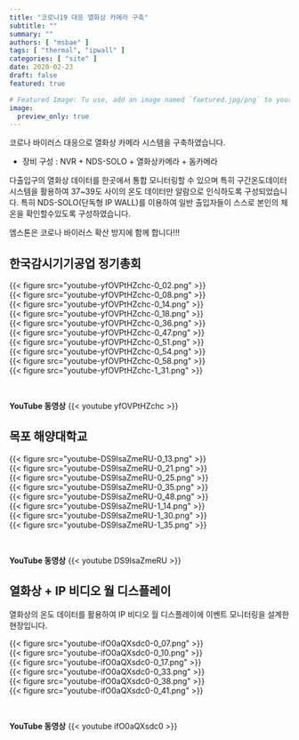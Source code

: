```yaml
---
title: "코로나19 대응 열화상 카메라 구축"
subtitle: ""
summary: ""
authors: [ "msbae" ]
tags: [ "thermal", "ipwall" ]
categories: [ "site" ]
date: 2020-02-23
draft: false
featured: true

# Featured Image: Tu use, add an image named `faetured.jpg/png` to your page's folder.
image:
  preview_only: true
---
```


코로나 바이러스 대응으로 열화상 카메라 시스템을 구축하였습니다.

- 장비 구성 : NVR + NDS-SOLO + 열화상카메라 + 돔카메라

다출입구의 열화상 데이터를 한곳에서 통합 모니터링할 수 있으며 특히 구간온도데이터 시스템을 활용하여 37~39도 사이의 온도 데이터만 알람으로 인식하도록 구성되었습니다. 특히 NDS-SOLO(단독형 IP WALL)를 이용하여 일반 출입자들이 스스로 본인의 체온을 확인할수있도록 구성하였습니다.

엠스톤은 코로나 바이러스 확산 방지에 함께 합니다!!!

## 한국감시기기공업 정기총회

<div class="container"><div class="row no-gutters">
<div class="col-sm-6">{{< figure src="youtube-yfOVPtHZchc-0_02.png" >}}</div>
<div class="col-sm-6">{{< figure src="youtube-yfOVPtHZchc-0_08.png" >}}</div>
<div class="col-sm-6">{{< figure src="youtube-yfOVPtHZchc-0_14.png" >}}</div>
<div class="col-sm-6">{{< figure src="youtube-yfOVPtHZchc-0_18.png" >}}</div>
<div class="col-sm-6">{{< figure src="youtube-yfOVPtHZchc-0_36.png" >}}</div>
<div class="col-sm-6">{{< figure src="youtube-yfOVPtHZchc-0_47.png" >}}</div>
<div class="col-sm-6">{{< figure src="youtube-yfOVPtHZchc-0_51.png" >}}</div>
<div class="col-sm-6">{{< figure src="youtube-yfOVPtHZchc-0_54.png" >}}</div>
<div class="col-sm-6">{{< figure src="youtube-yfOVPtHZchc-0_58.png" >}}</div>
<div class="col-sm-6">{{< figure src="youtube-yfOVPtHZchc-1_31.png" >}}</div>
</div></div>

&nbsp;

**YouTube 동영상**
{{< youtube yfOVPtHZchc >}}

## 목포 해양대학교

<div class="container"><div class="row no-gutters">
<div class="col-sm-6">{{< figure src="youtube-DS9lsaZmeRU-0_13.png" >}}</div>
<div class="col-sm-6">{{< figure src="youtube-DS9lsaZmeRU-0_21.png" >}}</div>
<div class="col-sm-6">{{< figure src="youtube-DS9lsaZmeRU-0_25.png" >}}</div>
<div class="col-sm-6">{{< figure src="youtube-DS9lsaZmeRU-0_35.png" >}}</div>
<div class="col-sm-6">{{< figure src="youtube-DS9lsaZmeRU-0_48.png" >}}</div>
<div class="col-sm-6">{{< figure src="youtube-DS9lsaZmeRU-1_14.png" >}}</div>
<div class="col-sm-6">{{< figure src="youtube-DS9lsaZmeRU-1_30.png" >}}</div>
<div class="col-sm-6">{{< figure src="youtube-DS9lsaZmeRU-1_35.png" >}}</div>
</div></div>

&nbsp;

**YouTube 동영상**
{{< youtube DS9IsaZmeRU >}}

## 열화상 + IP 비디오 월 디스플레이

열화상의 온도 데이터를 활용하여 IP 비디오 월 디스플레이에 이벤트 모니터링을 설계한 현장입니다.

<div class="container"><div class="row no-gutters">
<div class="col-sm-6">{{< figure src="youtube-ifO0aQXsdc0-0_07.png" >}}</div>
<div class="col-sm-6">{{< figure src="youtube-ifO0aQXsdc0-0_10.png" >}}</div>
<div class="col-sm-6">{{< figure src="youtube-ifO0aQXsdc0-0_17.png" >}}</div>
<div class="col-sm-6">{{< figure src="youtube-ifO0aQXsdc0-0_33.png" >}}</div>
<div class="col-sm-6">{{< figure src="youtube-ifO0aQXsdc0-0_38.png" >}}</div>
<div class="col-sm-6">{{< figure src="youtube-ifO0aQXsdc0-0_41.png" >}}</div>
</div></div>

&nbsp;

**YouTube 동영상**
{{< youtube ifO0aQXsdc0 >}}
